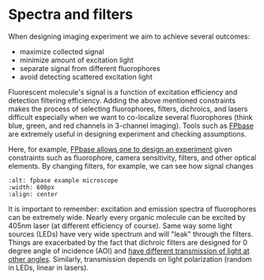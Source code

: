 # Spectra and filters

When designing imaging experiment we aim to achieve several outcomes:
- maximize collected signal
- minimize amount of excitation light
- separate signal from different fluorophores
- avoid detecting scattered excitation light

 Fluorescent molecule's signal is a function of excitation efficiency and detection filtering efficiency. Adding the above mentioned constraints makes the process of selecting fluorophores, filters, dichroics, and lasers difficult especially when we want to co-localize several fluorophores (think blue, green, and red channels in 3-channel imaging). Tools such as [FPbase](https://www.fpbase.org/) are extremely useful in designing experiment and checking assumptions.

 Here, for example, [FPbase allows one to design an experiment](https://www.fpbase.org/microscope/4yL4ggAozzcMwTU4Ae7zxF/) given constraints such as fluorophore, camera sensitivity, filters, and other optical elements. By changing filters, for example, we can see how signal changes

 ```{image} ../../static/fpbase-yokogawa.png
 :alt: fpbase example microscope
 :width: 600px
 :align: center
 ```

It is important to remember: excitation and emission spectra of fluorophores can be extremely wide. Nearly every organic molecule can be excited by 405nm laser (at different efficiency of course). Same way some light sources (LEDs) have very wide spectrum and will "leak" through the filters. Things are exacerbated by the fact that dichroic filters are designed for 0 degree angle of incidence (AOI) and [have different transmission of light at other angles](https://alluxa.com/optical-filter-specs/angle-of-incidence-aoi-and-polarization/). Similarly, transmission depends on light polarization (random in LEDs, linear in lasers).
